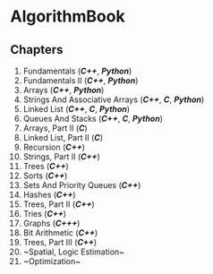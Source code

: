 # AlgorithmBook

## Chapters

1. Fundamentals (***C++***, ***Python***)
2. Fundamentals II (***C++***, ***Python***)
3. Arrays (***C++***, ***Python***)
4. Strings And Associative Arrays (***C++***, ***C***, ***Python***)
5. Linked List (***C++***, ***C***, ***Python***)
6. Queues And Stacks (***C++***, ***C***, ***Python***)
7. Arrays, Part II (***C***)
8. Linked List, Part II (***C***)
9. Recursion (***C++***)
10. Strings, Part II (***C++***)
11. Trees (***C++***)
12. Sorts (***C++***)
13. Sets And Priority Queues (***C++***)
14. Hashes (***C++***)
15. Trees, Part II (***C++***)
16. Tries (***C++***)
17. Graphs (***C+++***)
18. Bit Arithmetic (***C++***)
19. Trees, Part III (***C++***)
20. ~Spatial, Logic Estimation~
21. ~Optimization~
